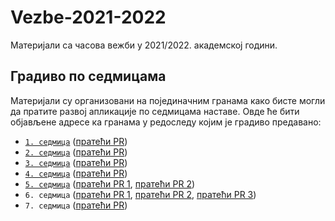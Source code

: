 # Vezbe-2021-2022
Материјали са часова вежби у 2021/2022. академској години.

## Градиво по седмицама

Материјали су организовани на појединачним гранама како бисте могли да пратите развој апликације по седмицама наставе. Овде ће бити објављене адресе ка гранама у редоследу којим је градиво предавано:

- [`1. седмица`](https://github.com/MatfRS2/Vezbe-2021-2022/tree/feature/week-01) ([пратећи PR](https://github.com/MatfRS2/Vezbe-2021-2022/pull/1))
- [`2. седмица`](https://github.com/MatfRS2/Vezbe-2021-2022/tree/feature/week-02) ([пратећи PR](https://github.com/MatfRS2/Vezbe-2021-2022/pull/2))
- [`3. седмица`](https://github.com/MatfRS2/Vezbe-2021-2022/tree/feature/week-03) ([пратећи PR](https://github.com/MatfRS2/Vezbe-2021-2022/pull/3))
- [`4. седмица`](https://github.com/MatfRS2/Vezbe-2021-2022/tree/feature/week-04) ([пратећи PR](https://github.com/MatfRS2/Vezbe-2021-2022/pull/4))
- [`5. седмица`](https://github.com/MatfRS2/Vezbe-2021-2022/tree/feature/week-05) ([пратећи PR 1](https://github.com/MatfRS2/Vezbe-2021-2022/pull/12), [пратећи PR 2](https://github.com/MatfRS2/Vezbe-2021-2022/pull/13))
- `6. седмица` ([пратећи PR 1](https://github.com/MatfRS2/Vezbe-2021-2022/pull/15), [пратећи PR 2](https://github.com/MatfRS2/Vezbe-2021-2022/pull/16), [пратећи PR 3](https://github.com/MatfRS2/Vezbe-2021-2022/pull/17))
- `7. седмица` ([пратећи PR](https://github.com/MatfRS2/Vezbe-2021-2022/pull/23))
